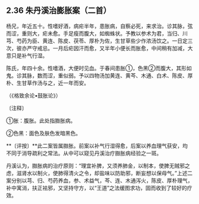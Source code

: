 ## 2.36 朱丹溪治膨胀案（二首）

杨兄，年近五十。性嗜好酒，病疟半年，患胀病，自察必死，来求治。诊其脉，弦而涩，重则大，疟未愈。手足瘦而腹大，如蜘蛛状。予教以参术为君，当归、川芎、芍药为臣、黄连、陈皮、茯苓、厚朴为佐，生甘草些少作浓汤饮之。一日定三次，彼亦严守戒忌。一月后疟因汗而愈，又半年小便长而胀愈，中间稍有加减，大意只是补气行湿。

陈氏，年四十余。性嗜酒，大便时见血。于春间患胀①，色黑②而腹大，其形如鬼。诊其脉，数而涩，重似弱。予以四物汤加黄连、黄芩、木通、白术、陈皮、厚朴、生甘草作汤与之，近一年而安。

（《格致余论•鼓胀论》）

〔注释〕

①胀：腹胀。此处指臌胀病。

②色黑：面色及肤色发暗黑色。

**〔评按〕**此二案皆属臌胀。前案以补气行湿得愈，后案以养血理气获安，均不同于消导疏利之常法。从中可以窥见丹溪治疗臌胀病经验之一斑。

丹溪认为，臌胀病的治疗原则：“理宜补脾，又须养肺金，以制本，使脾无贼邪之虑，滋肾水以制火，使肺得清火之令，却盐味以防助邪，断妄想以保母气。”上述二案分别以芎、归、芍药养血，参、术益气，芩、连、木通泻火，陈皮、厚朴理气，补中寓消，扶正袪邪，又坚持守方，以“王道”之法缓图求功，固而收到了较好的疗效。

